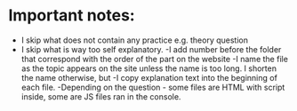 # Important notes:
- I skip what does not contain any practice e.g. theory question
- I skip what is way too self explanatory.
-I add number before the folder that correspond with the order of the part on the website
-I name the file as the topic appears on the site unless the name is too long. I shorten the name otherwise, but 
-I copy explanation text into the beginning of each file.
-Depending on the question - some files are HTML with script inside, some are JS files ran in the console.

